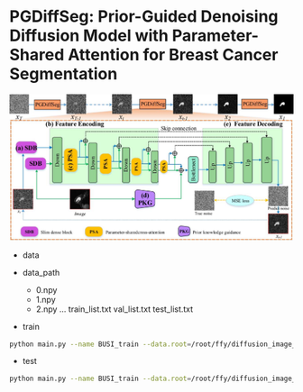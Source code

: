# PGDiffSeg: Prior-Guided Denoising Diffusion Model with Parameter-Shared Attention for Breast Cancer Segmentation


![](pic/model.jpg) 

- data

- data_path
    - 0.npy
    - 1.npy
    - 2.npy
    ...
    train_list.txt
    val_list.txt
    test_list.txt

- train
``` sh
python main.py --name BUSI_train --data.root=/root/ffy/diffusion_image_segmentation/processed/BUSI/HU_30-235_3classes --data.train_list=train_list_aug --data.test_list=val_list --model.model_name=denoise_model --classify.classify_model=adapt_resnet2 --model.base_channels=64 --classify.load_resnet=pth_path --model.unet_rate 2 4 8 16 --diffusion.timesteps=300 --diffusion.beta_schedule=linear2 --training.epochs=500 --classify.classes=3 --training.sample_checkpoint=300 --model.super_resnet_deep=3 --optim.lr=1e-4
```

- test
``` sh
python main.py --name BUSI_train --data.root=/root/ffy/diffusion_image_segmentation/processed/BUSI/HU_30-235_3classes --data.train_list=train_list_aug --data.test_list=val_list --model.model_name=denoise_model --classify.classify_model=adapt_resnet2 --model.base_channels=64 --classify.load_resnet=pth_path --model.unet_rate 2 4 8 16 --diffusion.timesteps=300 --diffusion.beta_schedule=linear2  --classify.classes=3 --model.super_resnet_deep=3 --mode=test
```
